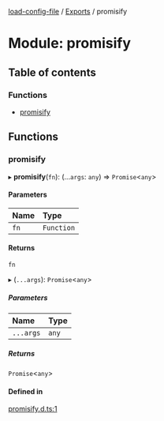 [load-config-file](../README.md) / [Exports](../modules.md) / promisify

# Module: promisify

## Table of contents

### Functions

- [promisify](promisify.md#promisify)

## Functions

### promisify

▸ **promisify**(`fn`): (...`args`: `any`) => `Promise`\<`any`\>

#### Parameters

| Name | Type |
| :------ | :------ |
| `fn` | `Function` |

#### Returns

`fn`

▸ (`...args`): `Promise`\<`any`\>

##### Parameters

| Name | Type |
| :------ | :------ |
| `...args` | `any` |

##### Returns

`Promise`\<`any`\>

#### Defined in

[promisify.d.ts:1](https://github.com/snowyu/load-config-file.js/blob/9f60989c843b8a6e30f034632edb54eec623f446/src/promisify.d.ts#L1)

